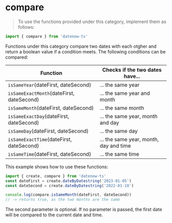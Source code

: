 # compare

> To use the functions provided under this category, implement them as follows:


```typescript
import { compare } from 'datenow-ts'
```

Functions under this category compare two dates with each otgher and return
a boolean value if a condition meets. The following conditions can be compared:

| Function                                    | Checks if the two dates have...        |
|---------------------------------------------|----------------------------------------|
| ``isSameYear``(dateFirst, dateSecond)       | ... the same year                      |
| ``isSameExactMonth``(dateFirst, dateSecond) | ... the same year and month            |
| ``isSameMonth``(dateFirst, dateSecond)      | ... the same month                     |
| ``isSameExactDay``(dateFirst, dateSecond)   | ... the same year, month and day       |
| ``isSameDay``(dateFirst, dateSecond)        | ... the same day                       |
| ``isSameExactTime``(dateFirst, dateSecond)  | ... the same year, month, day and time |
| ``isSameTime``(dateFirst, dateSecond)       | ... the same time                      |


This example shows how to use these functions:

```typescript
import { create, compare } from 'datenow-ts'
const dateFirst = create.dateByDatestring('2023-01-05')
const dateSecond = create.dateByDatestring('2022-01-10')

console.log(compare.isSameMonth(dateFirst, dateSecond))
// -> returns true, as the two months are the same
```

The second parameter is optional.
If no parameter is passed, the first date will be compared to
the current date and time.
